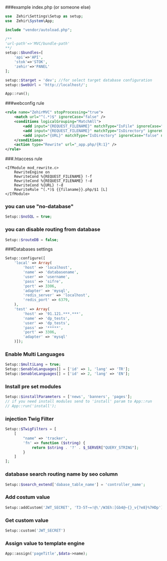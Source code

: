 ###example index.php (or someone else)
```php
use  Zehir\Settings\Setup as setup;
use  Zehir\System\App;

include "vendor/autoload.php"; 

/**
'url-path'=>'MVC/bundle-path'
**/
setup::$bundles=[
    'api'=>'API',
    'stok'=>'STOK',
    'zehir'=>'PANEL' 
];

setup::$target = 'dev'; //for select target database configuration
setup::$webUrl = 'http://localhost/';

App::run();
```

###webconfig rule
```xml
<rule name="ZehirMVC" stopProcessing="true">
    <match url="^(.*)$" ignoreCase="false" />
    <conditions logicalGrouping="MatchAll">
        <add input="{REQUEST_FILENAME}" matchType="IsFile" ignoreCase="false" negate="true" />
        <add input="{REQUEST_FILENAME}" matchType="IsDirectory" ignoreCase="false" negate="true" />
        <add input="{URL}" matchType="IsDirectory" ignoreCase="false" negate="true" />
    </conditions>
    <action type="Rewrite" url="_app.php/{R:1}" />
</rule>
```
###.htaccess rule
```
<IfModule mod_rewrite.c>
    RewriteEngine on
    RewriteCond %{REQUEST_FILENAME} !-f
    RewriteCond %{REQUEST_FILENAME} !-d
    RewriteCond %{URL} !-d
    RewriteRule ^(.*)$ {{filaname}}.php/$1 [L] 
</IfModule>
```
### you can use "no-database"
```php
Setup::$noSQL = true; 
```
### you can disable routing from database
```php
Setup::$routeDB = false;
```

###Databases settings
```php
Setup::configure([
    'local' => Array(
        'host' => 'localhost',
        'name' => 'databasename',
        'user' => 'username',
        'pass' => 'sifre',
        'port' => 3306,
        'adapter' => 'mysql',
        'redis_server' => 'localhost',
        'redis_port' => 6379,
    ),
    'test' => Array(
        'host' => '91.121.***.***',
        'name' => 'dp_tests',
        'user' => 'dp_tests',
        'pass' => '*****',
        'port' => 3306,
        'adapter' => 'mysql'
    )]);
```

### Enable Multi Languages 
```php
Setup::$multiLang = true;
Setup::$enableLanguages[] = ['id' => 1, 'lang' => 'TR'];
Setup::$enableLanguages[] = ['id' => 2, 'lang' => 'EN'];
```
### Install pre set modules
```php
Setup::$installParameters = ['news', 'banners', 'pages'];
// if you need install modules send to 'install' param to App::run
// App::run('install');
```
### injection Twig Filter
```php
Setup::$TwigFilters = [
    [
        "name" => 'tracker',
        'fn' => function ($string) {
            return $string . '?' . $_SERVER["QUERY_STRING"];
        }
    ]
];
```
### database search routing name by seo column
```php
Setup::$search_extend['dabase_table_name'] = 'controller_name';
```
### Add costum value
```php
Setup::addCustom('JWT_SECRET', 'T3-5T~=!@\'/W3Eh:[Gb4@~{}_v{?e8}%7HDp');
```
### Get custom value
```php
Setup::custom('JWT_SECRET')
```
### Assign value to template engine
```php
App::assign('pageTitle',$data->name);
```
